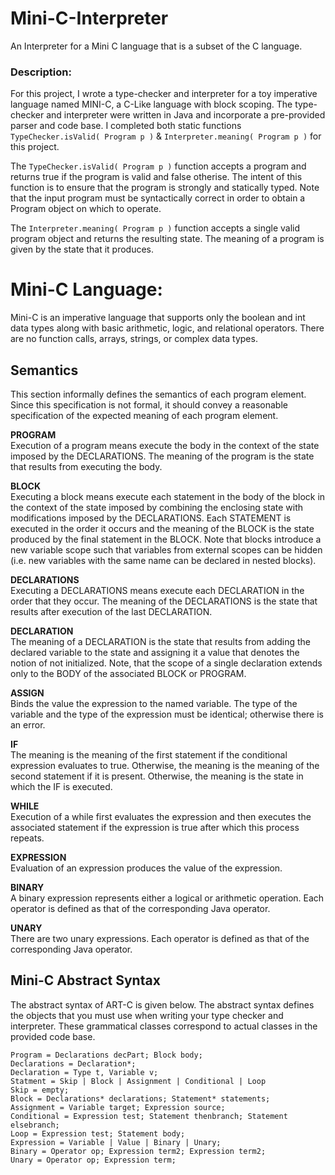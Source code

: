 # Mini-C-Interpreter
An Interpreter for a Mini C language that is a subset of the C language.

### **Description:**
For this project, I wrote a type-checker and interpreter for a toy imperative language named MINI-C, a C-Like language with block scoping. The type-checker and
interpreter were written in Java and incorporate a pre-provided parser and code base. I completed both static functions `TypeChecker.isValid( Program p )` & 
`Interpreter.meaning( Program p )` for this project.       

The `TypeChecker.isValid( Program p )` function accepts a program and returns true if the program is valid and false otherise. The intent of 
this function is to ensure that the program is strongly and statically typed. Note that the input program must be syntactically correct in order to obtain a Program 
object on which to operate.    

The `Interpreter.meaning( Program p )` function accepts a single valid program object and returns the resulting state. The meaning of a program is given by the 
state that it produces.

# **Mini-C Language:**
Mini-C is an imperative language that supports only the boolean and int data types along with basic arithmetic, logic, and relational operators. There are no function
calls, arrays, strings, or complex data types.

## Semantics
This section informally defines the semantics of each program element. Since this specification is not formal, it should convey a reasonable specification of the expected meaning of each program element.

**PROGRAM**       
Execution of a program means execute the body in the context of the state imposed by the DECLARATIONS. The meaning of the program is the state that results from 
executing the body.

**BLOCK**       
Executing a block means execute each statement in the body of the block in the context of the state imposed by combining the enclosing state with modifications imposed 
by the DECLARATIONS. Each STATEMENT is executed in the order it occurs and the meaning of the BLOCK is the state produced by the final statement in the BLOCK. Note 
that blocks introduce a new variable scope such that variables from external scopes can be hidden (i.e. new variables with the same name can be declared in nested 
blocks).

**DECLARATIONS**        
Executing a DECLARATIONS means execute each DECLARATION in the order that they occur. The meaning of the DECLARATIONS is the state that results after execution of the 
last DECLARATION.

**DECLARATION**       
The meaning of a DECLARATION is the state that results from adding the declared variable to the state and assigning it a value that denotes the notion of not 
initialized. Note, that the scope of a single declaration extends only to the BODY of the associated BLOCK or PROGRAM.

**ASSIGN**        
Binds the value the expression to the named variable. The type of the variable and the type of the expression must be identical; otherwise there is an error.

**IF**        
The meaning is the meaning of the first statement if the conditional expression evaluates to true. Otherwise, the meaning is the meaning of the second statement if it 
is present. Otherwise, the meaning is the state in which the IF is executed.

**WHILE**       
Execution of a while first evaluates the expression and then executes the associated statement if the expression is true after which this process repeats.

**EXPRESSION**        
Evaluation of an expression produces the value of the expression.

**BINARY**        
A binary expression represents either a logical or arithmetic operation. Each operator is defined as that of the corresponding Java operator.

**UNARY**         
There are two unary expressions. Each operator is defined as that of the corresponding Java operator.

## Mini-C Abstract Syntax
The abstract syntax of ART-C is given below. The abstract syntax defines the objects that you must use when writing your type checker and interpreter. These grammatical 
classes correspond to actual classes in the provided code base.

`Program = Declarations decPart; Block body;`     
`Declarations = Declaration*;`        
`Declaration = Type t, Variable v;`     
`Statment = Skip | Block | Assignment | Conditional | Loop `      
`Skip = empty;`           
`Block = Declarations* declarations; Statement* statements;`        
`Assignment = Variable target; Expression source;`      
`Conditional = Expression test; Statement thenbranch; Statement elsebranch;`      
`Loop = Expression test; Statement body; `          
`Expression = Variable | Value | Binary | Unary;`         
`Binary = Operator op; Expression term2; Expression term2;`         
`Unary = Operator op; Expression term;`
